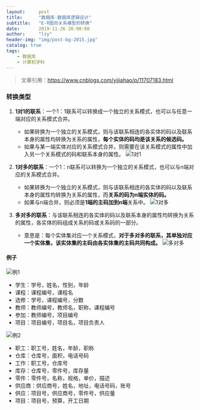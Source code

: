 ```yaml
---
layout:     post
title:      "数据库-数据库逻辑设计"
subtitle:   "E-R图向关系模型的转换"
date:       2019-11-26 20:00:00
author:     "lzy"
header-img: "img/post-bg-2015.jpg"
catalog: true
tags:
    - 数据库
    - 计算机学科
---
```


> 文章引用：https://www.cnblogs.com/yijiahao/p/11707183.html

### 转换类型
1. **1对1的联系**：一个1：1联系可以转换成一个独立的关系模式，也可以与任意一端对应的关系模式合并。
    + 如果转换为一个独立的关系模式，则与该联系相连的各实体的码以及联系本身的属性均转换为关系的属性，**每个实体的码均是该关系的候选码。**
    + 如果与某一端实体对应的关系模式合并，则需要在该关系模式的属性中加入另一个关系模式的码和联系本身的属性。
    ![1对1](https://lzy-lvjerry.github.io/img/blog/CS_DataBase/2019-11-26-DB_ER_to_Relation1.png)
    
2. **1对多的联系**：一个1：n联系可以转换为一个独立的关系模式，也可以与n端对应的关系模式合并。
    + 如果转换为一个独立的关系模式，则与该联系相连的各实体的码以及联系本身的属性均转换为关系的属性，而**关系的码为n端实体的码。**
    + 如果与n端合并，则必须是**1端的主码加到n端**关系中。
    ![1对多](https://lzy-lvjerry.github.io/img/blog/CS_DataBase/2019-11-26-DB_ER_to_Relation2.png)


3. **多对多的联系**：与该联系相连的各实体的码以及联系本身的属性均转换为关系的属性，各实体的码组成关系的码或关系码的一部分。
    + 意思是：每个实体集对应一个关系模式，**对于多对多的联系，其单独对应一个实体集，该实体集的主码由各实体集的主码共同构成。**
    ![多对多](https://lzy-lvjerry.github.io/img/blog/CS_DataBase/2019-11-26-DB_ER_to_Relation3.png)

#### 例子

![例1](https://lzy-lvjerry.github.io/img/blog/CS_DataBase/2019-11-26-DB_ER_to_Relation4.png)
+ 学生：学号，姓名，性别，年龄
+ 课程：课程编号，课程名
+ 选修：学号，课程编号，分数
+ 教师：教师编号，教师名，职称，课程编号
+ 参加：教师编号，项目编号
+ 项目：项目编号，项目名，项目负责人

![例2](https://lzy-lvjerry.github.io/img/blog/CS_DataBase/2019-11-26-DB_ER_to_Relation5.png)
+ 职工：职工号，姓名，年龄，职称
+ 仓库：仓库号，面积，电话号码
+ 工作：职工号，仓库号
+ 库存：仓库号，零件号，库存量
+ 零件：零件号，名称，规格，单价，描述
+ 供应商：供应商号，姓名，地址，电话号码，账号
+ 供应：项目号，供应商号，零件号，供应量
+ 项目：项目号，预算，开工日期